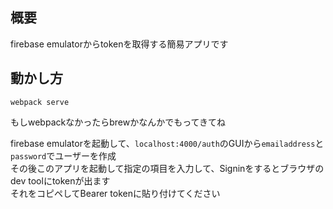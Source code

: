 ## 概要
firebase emulatorからtokenを取得する簡易アプリです

## 動かし方 
```
webpack serve
```  
もしwebpackなかったらbrewかなんかでもってきてね

firebase emulatorを起動して、`localhost:4000/auth`のGUIから`emailaddress`と`password`でユーザーを作成  
その後このアプリを起動して指定の項目を入力して、Signinをするとブラウザのdev toolにtokenが出ます  
それをコピペしてBearer tokenに貼り付けてください  
